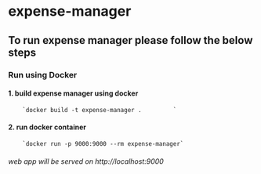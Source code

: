 # expense-manager

## To run expense manager please follow the below steps

### Run using Docker  
  #### 1. build expense manager using docker
        `docker build -t expense-manager .         `
        
  #### 2. run docker container
        `docker run -p 9000:9000 --rm expense-manager`
        
        
  
  
  ###### web app will be served on http://localhost:9000
  
